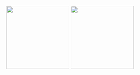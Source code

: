 <img loading="lazy" height="170em" src="https://github-readme-stats-six-theta-16.vercel.app/api?username=biog4m3&show_icons=true&theme=dracula&rank_icon=github&hide=issues">
<img loading="lazy" height="170em" src="https://github-readme-stats-six-theta-16.vercel.app/api/top-langs/?username=biog4m3&theme=dracula">
